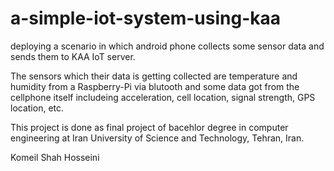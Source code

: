 # a-simple-iot-system-using-kaa

deploying a scenario in which android phone collects some sensor data and sends them to KAA IoT server. 

The sensors which their data is getting collected are temperature and humidity from a Raspberry-Pi via blutooth and some data got from the cellphone itself includeing acceleration, cell location, signal strength, GPS location, etc.

This project is done as final project of bacehlor degree in computer engineering at Iran University of Science and Technology, Tehran, Iran.

Komeil Shah Hosseini
